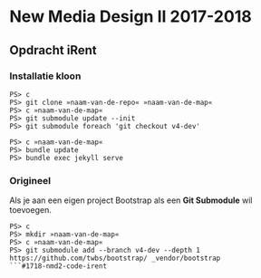 New Media Design II 2017-2018
=============================

Opdracht iRent
--------------

### Installatie kloon

```
PS> c
PS> git clone »naam-van-de-repo« »naam-van-de-map«
PS> c »naam-van-de-map«
PS> git submodule update --init
PS> git submodule foreach 'git checkout v4-dev'
```


```
PS> c »naam-van-de-map«
PS> bundle update
PS> bundle exec jekyll serve
```

### Origineel

Als je aan een eigen project Bootstrap als een **Git Submodule** wil toevoegen.

```
PS> c
PS> mkdir »naam-van-de-map«
PS> c »naam-van-de-map«
PS> git submodule add --branch v4-dev --depth 1 https://github.com/twbs/bootstrap/ _vendor/bootstrap
```#1718-nmd2-code-irent
